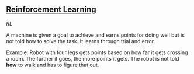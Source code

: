## [Reinforcement Learning](#reinforcement-learning)
*RL*

A machine is given a goal to achieve and earns points for doing well but is not told how to solve the task. It learns through trial and error.

Example: Robot with four legs gets points based on how far it gets crossing a room. The further it goes, the more points it gets. The robot is not told **how** to walk and has to figure that out.